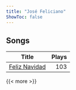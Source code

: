 ```yaml
---
title: "José Feliciano"
ShowToc: false
---
```


## Songs
Title | Plays 
----- | -----: 
[Feliz Navidad](/songs/feliz-navidad) | 103

{{< more >}}